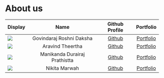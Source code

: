 # About us

Display                                             |             Name              |              Github Profile               |                      Portfolio                      |
|-----------------------------------------------------|:-----------------------------:|:-----------------------------------------:|:---------------------------------------------------:|
| ![](https://via.placeholder.com/100.png?text=Photo) |   Govindaraj Roshni Daksha    | [Github](https://github.com/roshnidaksha) | [Portfolio](../docs/team/govindarajRoshniDaksha.md) |
| ![](https://via.placeholder.com/100.png?text=Photo) |       Aravind Theertha        |       [Github](https://github.com/theertha120)        |        [Portfolio](docs/team/theertha120.md)        |
![](https://via.placeholder.com/100.png?text=Photo) | Manikanda Durairaj Prathistta |       [Github](https://github.com/)       |          [Portfolio](docs/team/johndoe.md)          
![](https://via.placeholder.com/100.png?text=Photo) |         Nikita Marwah         |       [Github](https://github.com/)       |          [Portfolio](docs/team/johndoe.md)          |
